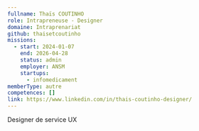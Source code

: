 ```yaml
---
fullname: Thaïs COUTINHO
role: Intrapreneuse - Designer
domaine: Intraprenariat
github: thaisetcoutinho
missions:
  - start: 2024-01-07
    end: 2026-04-28
    status: admin
    employer: ANSM
    startups:
      - infomedicament
memberType: autre
competences: []
link: https://www.linkedin.com/in/thais-coutinho-designer/
---
```

Designer de service UX